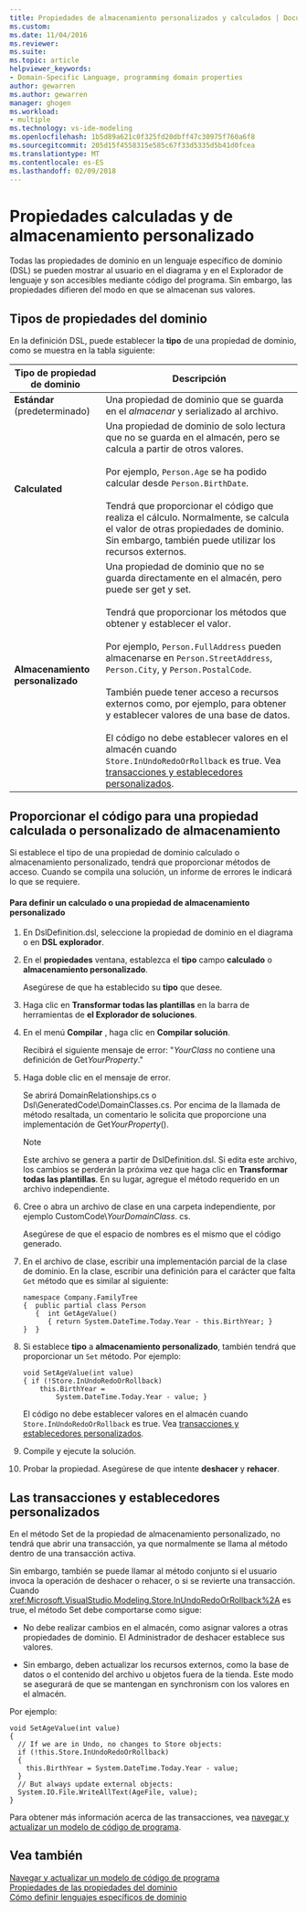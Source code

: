 ```yaml
---
title: Propiedades de almacenamiento personalizados y calculados | Documentos de Microsoft
ms.custom: 
ms.date: 11/04/2016
ms.reviewer: 
ms.suite: 
ms.topic: article
helpviewer_keywords:
- Domain-Specific Language, programming domain properties
author: gewarren
ms.author: gewarren
manager: ghogen
ms.workload:
- multiple
ms.technology: vs-ide-modeling
ms.openlocfilehash: 1b5d89a621c0f325fd20dbff47c30975f760a6f8
ms.sourcegitcommit: 205d15f4558315e585c67f33d5335d5b41d0fcea
ms.translationtype: MT
ms.contentlocale: es-ES
ms.lasthandoff: 02/09/2018
---
```

# <a name="calculated-and-custom-storage-properties"></a>Propiedades calculadas y de almacenamiento personalizado
Todas las propiedades de dominio en un lenguaje específico de dominio (DSL) se pueden mostrar al usuario en el diagrama y en el Explorador de lenguaje y son accesibles mediante código del programa. Sin embargo, las propiedades difieren del modo en que se almacenan sus valores.  
  
## <a name="kinds-of-domain-properties"></a>Tipos de propiedades del dominio  
 En la definición DSL, puede establecer la **tipo** de una propiedad de dominio, como se muestra en la tabla siguiente:  
  
|Tipo de propiedad de dominio|Descripción|  
|--------------------------|-----------------|  
|**Estándar** (predeterminado)|Una propiedad de dominio que se guarda en el *almacenar* y serializado al archivo.|  
|**Calculated**|Una propiedad de dominio de solo lectura que no se guarda en el almacén, pero se calcula a partir de otros valores.<br /><br /> Por ejemplo, `Person.Age` se ha podido calcular desde `Person.BirthDate`.<br /><br /> Tendrá que proporcionar el código que realiza el cálculo. Normalmente, se calcula el valor de otras propiedades de dominio. Sin embargo, también puede utilizar los recursos externos.|  
|**Almacenamiento personalizado**|Una propiedad de dominio que no se guarda directamente en el almacén, pero puede ser get y set.<br /><br /> Tendrá que proporcionar los métodos que obtener y establecer el valor.<br /><br /> Por ejemplo, `Person.FullAddress` pueden almacenarse en `Person.StreetAddress`, `Person.City`, y `Person.PostalCode`.<br /><br /> También puede tener acceso a recursos externos como, por ejemplo, para obtener y establecer valores de una base de datos.<br /><br /> El código no debe establecer valores en el almacén cuando `Store.InUndoRedoOrRollback` es true. Vea [transacciones y establecedores personalizados](#setters).|  
  
## <a name="providing-the-code-for-a-calculated-or-custom-storage-property"></a>Proporcionar el código para una propiedad calculada o personalizado de almacenamiento  
 Si establece el tipo de una propiedad de dominio calculado o almacenamiento personalizado, tendrá que proporcionar métodos de acceso. Cuando se compila una solución, un informe de errores le indicará lo que se requiere.  
  
#### <a name="to-define-a-calculated-or-custom-storage-property"></a>Para definir un calculado o una propiedad de almacenamiento personalizado  
  
1.  En DslDefinition.dsl, seleccione la propiedad de dominio en el diagrama o en **DSL explorador**.  
  
2.  En el **propiedades** ventana, establezca el **tipo** campo **calculado** o **almacenamiento personalizado**.  
  
     Asegúrese de que ha establecido su **tipo** que desee.  
  
3.  Haga clic en **Transformar todas las plantillas** en la barra de herramientas de **el Explorador de soluciones**.  
  
4.  En el menú **Compilar** , haga clic en **Compilar solución**.  
  
     Recibirá el siguiente mensaje de error: "*YourClass* no contiene una definición de Get*YourProperty*."  
  
5.  Haga doble clic en el mensaje de error.  
  
     Se abrirá DomainRelationships.cs o Dsl\GeneratedCode\DomainClasses.cs. Por encima de la llamada de método resaltada, un comentario le solicita que proporcione una implementación de Get*YourProperty*().  
  
    > [!NOTE]
    >  Este archivo se genera a partir de DslDefinition.dsl. Si edita este archivo, los cambios se perderán la próxima vez que haga clic en **Transformar todas las plantillas**. En su lugar, agregue el método requerido en un archivo independiente.  
  
6.  Cree o abra un archivo de clase en una carpeta independiente, por ejemplo CustomCode\\*YourDomainClass*. cs.  
  
     Asegúrese de que el espacio de nombres es el mismo que el código generado.  
  
7.  En el archivo de clase, escribir una implementación parcial de la clase de dominio. En la clase, escribir una definición para el carácter que falta `Get` método que es similar al siguiente:  
  
    ```  
    namespace Company.FamilyTree  
    {  public partial class Person  
       {  int GetAgeValue()  
          { return System.DateTime.Today.Year - this.BirthYear; }  
    }  }  
    ```  
  
8.  Si establece **tipo** a **almacenamiento personalizado**, también tendrá que proporcionar un `Set` método. Por ejemplo:  
  
    ```  
    void SetAgeValue(int value)  
    { if (!Store.InUndoRedoOrRollback)  
        this.BirthYear =   
            System.DateTime.Today.Year - value; }  
    ```  
  
     El código no debe establecer valores en el almacén cuando `Store.InUndoRedoOrRollback` es true. Vea [transacciones y establecedores personalizados](#setters).  
  
9. Compile y ejecute la solución.  
  
10. Probar la propiedad. Asegúrese de que intente **deshacer** y **rehacer**.  
  
##  <a name="setters"></a>Las transacciones y establecedores personalizados  
 En el método Set de la propiedad de almacenamiento personalizado, no tendrá que abrir una transacción, ya que normalmente se llama al método dentro de una transacción activa.  
  
 Sin embargo, también se puede llamar al método conjunto si el usuario invoca la operación de deshacer o rehacer, o si se revierte una transacción. Cuando <xref:Microsoft.VisualStudio.Modeling.Store.InUndoRedoOrRollback%2A> es true, el método Set debe comportarse como sigue:  
  
-   No debe realizar cambios en el almacén, como asignar valores a otras propiedades de dominio. El Administrador de deshacer establece sus valores.  
  
-   Sin embargo, deben actualizar los recursos externos, como la base de datos o el contenido del archivo u objetos fuera de la tienda. Este modo se asegurará de que se mantengan en synchronism con los valores en el almacén.  
  
 Por ejemplo:  
  
```  
void SetAgeValue(int value)  
{   
  // If we are in Undo, no changes to Store objects:  
  if (!this.Store.InUndoRedoOrRollback)  
  {   
    this.BirthYear = System.DateTime.Today.Year - value;   
  }  
  // But always update external objects:  
  System.IO.File.WriteAllText(AgeFile, value);  
}  
```  
  
 Para obtener más información acerca de las transacciones, vea [navegar y actualizar un modelo de código de programa](../modeling/navigating-and-updating-a-model-in-program-code.md).  
  
## <a name="see-also"></a>Vea también  
 [Navegar y actualizar un modelo de código de programa](../modeling/navigating-and-updating-a-model-in-program-code.md)   
 [Propiedades de las propiedades del dominio](../modeling/properties-of-domain-properties.md)   
 [Cómo definir lenguajes específicos de dominio](../modeling/how-to-define-a-domain-specific-language.md)